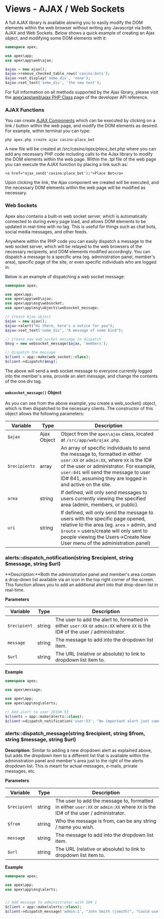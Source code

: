 
# Views - AJAX / Web Sockets

A full AJAX library is available alowing you to easily modify the DOM elements within the web browser without
writing any Javascript via both, AJAX and Web Sockets.  Below shows a quick example of creating an Ajax
object, and modifying some DOM elements with it:

~~~php
namespace apex;

use apex\app;
use apex\app\web\ajax;

$ajax = new ajax();
$ajax->remove_checked_table_rows('casino:bets');
$ajax->set_display('some_div', 'none');
$ajax->set_text('some_div', 'the new text');
~~~

For full information on all methods supported by the Ajax library, please visit the [apex\app\web\ajax PHP
Class](https://apex-platform.org/api/apex.app.web.ajax.html) page of the developer API reference.


### AJAX Functions

You can create [AJAX Components](../components/ajax.md) which can be executed by clicking on a link / button
within the web page, and modify the DOM elements as desired.  For example, within terminal you can type:

`php apex.php create ajax casino:place_bet`

A new file will be created at */src/casino/ajax/place_bet.php* where you can add any necessary PHP code
including calls to the AJax library to modify the DOM elements within the web page.  Within the .tpl file of
the web page you can execute the AJAX function by placing a link such as:

~~~
<a href="ajax_send('casino:place_bet');">Place Bet</a>
~~~

Upon clicking the link, the Ajax component we created will be executed, and the necessary DOM elements within
the web page will be modified as necessary.


### Web Sockets

Apex also contains a built-in web socket server, which is automatically connected to during every page load,
and allows DOM elements to be updated in real-time with no lag. This is useful for things such as chat bots,
social media messages, and other feeds.

Anywhere within the PHP code you can easily dispatch a message to the web socket server, which will be relayed
to the web browsers of the necessary recipients, and DOM elements modified accordingly.  You can dispatch a
message to a specific area (eg. administration panel, member's area), specific page of the site, or even
specific individuals who are logged in.

Below is an example of dispatching a web socket message:

~~~php
namespace apex;

use apex\app;
use apex\app\web\ajax;
use apex\app\msg\websocket;
use apex\app\msg\objects\websocket_message;

// Create Ajax object
$ajax = new ajax();
$ajax->alert("Hi there, here's a notice for you");
$ajax->set_text('some_div', "A message of some kind");

// Create new web socket message to dispatch
$msg = new websocket_message($ajax, 'members');

// Dispatch the message
$client = app::make(web_socket::class);
$client->dispatch($msg);
~~~

The above will send a web socket message to everyone currently logged into the member's area, provide an alert
message, and change the contents of the one div tag.


#### `websocket_message()` Object

As you can see from the above example, you create a
web_socket() object, which is then dispatched
to the necessary clients.  The constructor of this object allows the following parameters:

Variable | Type | Description 
------------- |------------- |------------- 
`$ajax` | Ajax Object | Object from the `apex\ajax` class, located at `/src/app/web/ajax.php`. 
`$recipients` | array | An array of specific individuals to send the message to, formatted in either `user:XX` or `admin:XX`, where `XX` is the ID# of the user or administrator. For example, `user:841` will send the message to user ID# 841, assuming they are logged in and active on the site. 
`area` | string | If defined, will only send messages to users currently viewing the specified area (admin, members, or public). 
`uri` | string | If defined, will only send the message to users with the specific page opened, relative to the area (eg. `area` = admin, and `$route` = users/create will only sent to people viewing the Users->Create New User menu of the administration panel)


### alerts::dispatch_notification(string $recipient, string $message, string $url)

**Description:**Both the administration panel and member's area contain a drop-down list available via an icon
in the top right corner of the screen.  This function allows you to add an additional alert into that
drop-down list in real-time.

**Parameters**

Variable | Type | Description 
------------- |------------- |------------- 
`$recipient` | string | The user to add the alert to, formatted in either `user:XX` or `admin:XX` where `XX` is the ID# of the user / administrator. 
`message` | string | The message to add into the dropdown list item. 
`$url` | string | The URL (relative or absolute) to link to dropdown list item to.

**Example**

~~~php
namespace apex;

use apex\message;

use apex\app;
use apex\app\msg\alerts;

// Add alert to user IDID# 53
$clients = app::make(alerts::class);
$client->dispatch_notification('user:53', "An important alert just came in for you...", "members/some_menu?action=592831");
~~~


### alerts::dispatch_message(string $recipient, string $from, string $message, string $url)

**Description:** Similar to adding a new dropdown alert as explained above, but adds the dropdown item to a
different list that is available within the administration panel and member's area just to the right of the
alerts dropdown list.  This is meant for actual messages, e-mails, private messages, etc.

**Parameters**

Variable | Type | Description 
------------- |------------- |------------- 
`$recipient` | string | The user to add the message to, formatted in either `user:XX` or `admin:XX` where `XX` is the ID# of the user / administrator. 
`$from` | string | Who the message is from, can be any string / name you wish. 
`message` | string | The message to add into the dropdown list item. 
`$url` | string | The URL (relative or absolute) to link to dropdown list item to.

**Example**

~~~php
namespace apex;

use apex\app;
use apex\app\msg\alerts;


// Add message to administrator with ID# 1
$client = app::make(alerts::class);
$client->dispatch_message('admin:1', "John Smith (jsmith)", "Could use some help with getting this to work...", "admin/support/view_ticket?id=4239");
~~~



